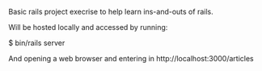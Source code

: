 Basic rails project execrise to help learn ins-and-outs of rails.

Will be hosted locally and accessed by running: 

$ bin/rails server

And opening a web browser and entering in http://localhost:3000/articles